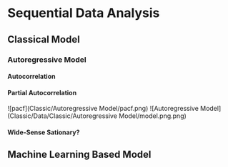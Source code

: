 # Sequential Data Analysis
## Classical Model
### Autoregressive Model
#### Autocorrelation
#### Partial Autocorrelation
![pacf](Classic/Autoregressive Model/pacf.png)
![Autoregressive Model](Classic/Data/Classic/Autoregressive Model/model.png.png)
#### Wide-Sense Sationary?
## Machine Learning Based Model
